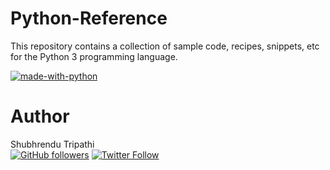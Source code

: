 # Python-Reference
This repository contains a collection of sample code, recipes, snippets, etc for the Python 3 programming language.

[![made-with-python](https://img.shields.io/badge/Made%20with-Python-1f425f.svg)](https://www.python.org/)

# Author
Shubhrendu Tripathi
<br>
[![GitHub followers](https://img.shields.io/github/followers/shubhtr.svg?style=social&label=Follow%20shubhtr)](https://github.com/shubhtr) [![Twitter Follow](https://img.shields.io/twitter/follow/shubhtr.svg?style=social)](https://twitter.com/shubhtr)

